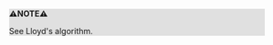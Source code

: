 <div style="margin:2em; background-color: #e0e0e0;">

<strong>⚠️NOTE️️️⚠️</strong>

See Lloyd's algorithm.
</div>

